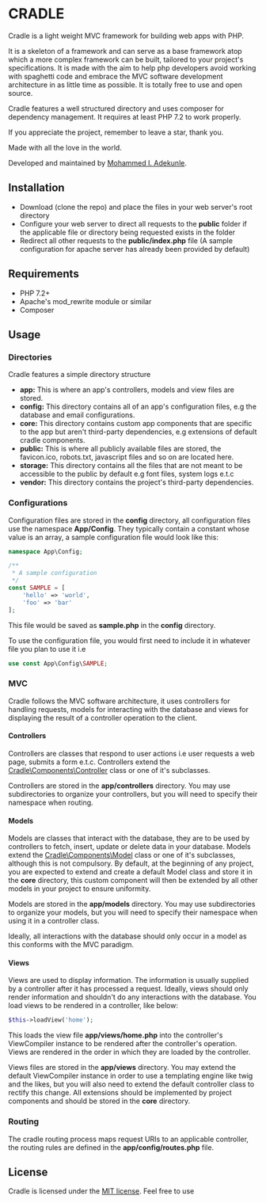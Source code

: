 # CRADLE

Cradle is a light weight MVC framework for building web apps with PHP.

It is a skeleton of a framework and can serve as a base framework atop which a more complex framework can be built, tailored to your project's specifications. It is made with the aim to help php developers avoid working with spaghetti code and embrace the MVC software development architecture in as little time as possible. It is totally free to use and open source.

Cradle features a well structured directory and uses composer for dependency management. It requires at least PHP 7.2 to work properly.

If you appreciate the project, remember to leave a star, thank you.

Made with all the love in the world.

Developed and maintained by [Mohammed I. Adekunle](https://github.com/the-code-genin).


## Installation

- Download (clone the repo) and place the files in your web server's root directory
- Configure your web server to direct all requests to the **public** folder if the applicable file or directory being requested exists in the folder
- Redirect all other requests to the **public/index.php** file (A sample configuration for apache server has already been provided by default)


## Requirements

- PHP 7.2+
- Apache's mod_rewrite module or similar
- Composer


## Usage

### Directories

Cradle features a simple directory structure

- **app:** This is where an app's controllers, models and view files are stored.
- **config:** This directory contains all of an app's configuration files, e.g the database and email configurations.
- **core:** This directory contains custom app components that are specific to the app but aren't third-party dependencies, e.g extensions of default cradle components. 
- **public:** This is where all publicly available files are stored, the favicon.ico, robots.txt, javascript files and so on are located here.
- **storage:** This directory contains all the files that are not meant to be accessible to the public by default e.g font files, system logs e.t.c
- **vendor:** This directory contains the project's third-party dependencies.

### Configurations

Configuration files are stored in the **config** directory, all configuration files use the namespace **App/Config**. They typically contain a constant whose value is an array, a sample configuration file would look like this:

```php
namespace App\Config;

/**
 * A sample configuration
 */
const SAMPLE = [
	'hello' => 'world',
	'foo' => 'bar'
];
```

This file would be saved as **sample.php** in the **config** directory.

To use the configuration file, you would first need to include it in whatever file you plan to use it i.e

```php
use const App\Config\SAMPLE;
```

### MVC

Cradle follows the MVC software architecture, it uses controllers for handling requests, models for interacting with the database and views for displaying the result of a controller operation to the client.

#### Controllers

Controllers are classes that respond to user actions i.e user requests a web page, submits a form e.t.c. Controllers extend the [Cradle\Components\Controller](vendor/cradle/Components/Controller.php) class or one of it's subclasses.

Controllers are stored in the **app/controllers** directory. You may use subdirectories to organize your controllers, but you will need to specify their namespace when routing.

#### Models

Models are classes that interact with the database, they are to be used by controllers to fetch, insert, update or delete data in your database. Models extend the [Cradle\Components\Model](vendor/cradle/Components/Model.php) class or one of it's subclasses, although this is not compulsory. By default, at the beginning of any project, you are expected to extend and create a default Model class and store it in the **core** directory, this custom component will then be extended by all other models in your project to ensure uniformity.

Models are stored in the **app/models** directory. You may use subdirectories to organize your models, but you will need to specify their namespace when using it in a controller class.

Ideally, all interactions with the database should only occur in a model as this conforms with the MVC paradigm.

#### Views

Views are used to display information. The information is usually supplied by a controller after it has processed a request. Ideally, views should only render information and shouldn't do any interactions with the database. You load views to be rendered in a controller, like below:

```php
$this->loadView('home');
```

This loads the view file **app/views/home.php** into the controller's ViewCompiler instance to be rendered after the controller's operation. Views are rendered in the order in which they are loaded by the controller.

Views files are stored in the **app/views** directory. You may extend the default ViewCompiler instance in order to use a templating engine like twig and the likes, but you will also need to extend the default controller class to rectify this change. All extensions should be implemented by project components and should be stored in the **core** directory.

### Routing

The cradle routing process maps request URIs to an applicable controller, the routing rules are defined in the **app/config/routes.php** file.


## License

Cradle is licensed under the [MIT license](http://opensource.org/licenses/MIT). Feel free to use
